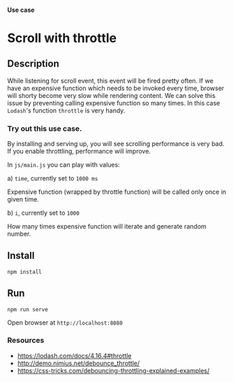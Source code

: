#### Use case
# Scroll with throttle

## Description

While listening for scroll event, this event will be fired pretty often. If we have an expensive function which needs to be invoked every time, browser will shorty become very slow while rendering content. We can solve this issue by preventing calling expensive function so many times. In this case `Lodash`'s function `throttle` is very handy.

### Try out this use case.

By installing and serving up, you will see scrolling performance is very bad. If you enable throttling, performance will improve.

In `js/main.js` you can play with values:

a) `time`, currently set to `1000 ms`

Expensive function (wrapped by throttle function) will be called only once in given time.

b) `i`, currently set to `1000`

How many times expensive function will iterate and generate random number.

## Install

`npm install`

## Run

`npm run serve`

Open browser at `http://localhost:8080`

### Resources

- https://lodash.com/docs/4.16.4#throttle
- http://demo.nimius.net/debounce_throttle/
- https://css-tricks.com/debouncing-throttling-explained-examples/
